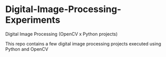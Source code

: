# Digital-Image-Processing-Experiments
Digital Image Processing (OpenCV x Python projects)

This repo contains a few digital image processing projects executed using Python and OpenCV
